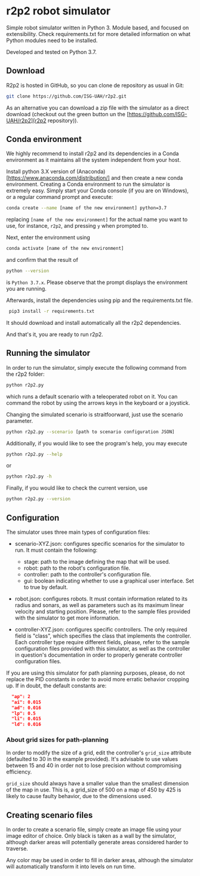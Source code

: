 # r2p2 robot simulator

Simple robot simulator written in Python 3.
Module based, and focused on extensibility.
Check requirements.txt for more detailed information on what Python modules need to be installed.

Developed and tested on Python 3.7.

## Download

R2p2 is hosted in GitHub, so you can clone de repository as usual in Git:

```Bash
git clone https://github.com/ISG-UAH/r2p2.git
```
As an alternative you can download a zip file with the simulator as a direct download (checkout out the green button un the [https://github.com/ISG-UAH/r2p2](r2p2 repository)).

## Conda environment

We highly recommend to install r2p2 and its dependencies in a Conda environment as it maintains all the system independent from your host.

Install python 3.X version of (Anaconda)[https://www.anaconda.com/distribution/] and then create a new conda environment.  Creating a Conda environment to run the simulator is extremely easy. Simply start your Conda console (if you are on Windows), or a regular command prompt and execute:

```Bash
conda create --name [name of the new environment] python=3.7
```

replacing `[name of the new environment]` for the actual name you want to use, for instance, `r2p2`, and pressing `y` when prompted to.

Next, enter the environment using
```Bash
conda activate [name of the new environment]
```
and confirm that the result of 
```Bash
python --version
```
is `Python 3.7.x`. Please observe that the prompt displays the environment you are running.

Afterwards, install the dependencies using pip and the requirements.txt file.

```Bash
 pip3 install -r requirements.txt
```
It should download and install automatically all the r2p2 dependencies.

And that's it, you are ready to run r2p2.


## Running the simulator

In order to run the simulator, simply execute the following command from the r2p2 folder:

```Bash
python r2p2.py
```

which runs a default scenario with a teleoperated robot on it. You can command 
the robot by using the arrows keys in the keyboard or a joystick.

Changing the simulated scenario is straitfoorward, just use the scenario parameter.

```Bash
python r2p2.py --scenario [path to scenario configuration JSON]
```

Additionally, if you would like to see the program's help, you may execute

```Bash
python r2p2.py --help
```
or

```Bash
python r2p2.py -h
```

Finally, if you would like to check the current version, use
```Bash
python r2p2.py --version
```

## Configuration
The simulator uses three main types of configuration files:
 
 - scenario-XYZ.json:  configures specific scenarios for the simulator to run. It must contain the following:
 
	 -  stage: path to the image defining the map that will be used.
	 - robot: path to the robot's configuration file.
	 - controller: path to the controller's configuration file.
	 - gui: boolean indicating whether to use a graphical user interface. Set to true by default.
 - robot.json:  configures robots. It must contain information related to its radius and sonars, as well as parameters such as its maximum linear velocity and starting position. Please, refer to the sample files provided with the simulator to get more information.
 - controller-XYZ.json:  configures specific controllers. The only required field is "class", which specifies the class that implements the controller. Each controller type require different fields, please, refer to the sample configuration files provided with this simulator, as well as the controller in question's documentation in order to properly generate controller configuration files.

If you are using this simulator for path planning purposes, please, do not replace the PID constants in order to avoid more erratic behavior cropping up. If in doubt, the default constants are:

```Json
  "ap": 2
  "ai": 0.015
  "ad": 0.016
  "lp": 0.5
  "li": 0.015
  "ld": 0.016
 ```
 ### About grid sizes for path-planning
 In order to modify the size of a grid, edit the controller's `grid_size` attribute (defaulted to 30 in the example provided). It's advisable to use values between 15 and 40 in order not to lose precision without compromising efficiency.
 
 `grid_size` should always have a smaller value than the smallest dimension of the map in use. This is, a grid_size of 500 on a map of 450 by 425 is likely to cause faulty behavior, due to the dimensions used.

## Creating scenario files
In order to create a scenario file, simply create an image file using your image editor of choice. Only black is taken as a wall by the simulator, although darker areas will potentially generate areas considered harder to traverse.

Any color may be used in order to fill in darker areas, although the simulator will automatically transform it into levels on run time.

